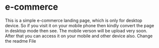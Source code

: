 # e-commerce
This is a simple e-commerce landing page, which is only for desktop device. So if you visit it on your mobile phone then kindly convert the page in desktop mode then see. The mobile
verson will be upload very soon. After that you can access it on your mobile and other device also.  Change the readme File
